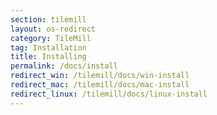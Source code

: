 ```yaml
---
section: tilemill
layout: os-redirect
category: TileMill
tag: Installation
title: Installing
permalink: /docs/install
redirect_win: /tilemill/docs/win-install
redirect_mac: /tilemill/docs/mac-install
redirect_linux: /tilemill/docs/linux-install
---
```

